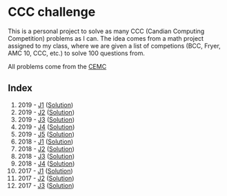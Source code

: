 # CCC challenge

This is a personal project to solve as many CCC (Candian Computing Competition) problems as I can. The idea comes from a math project assigned to my class, where we are given a list of competions (BCC, Fryer, AMC 10, CCC, etc.) to solve 100 questions from.

All problems come from the [CEMC](https://www.cemc.uwaterloo.ca/contests/past_contests.html)

## Index

1. 2019 - [J1](./2019/j1) ([Solution](./2019/j1/main.py)) 
2. 2019 - [J2](./2019/j2) ([Solution](./2019/j2/main.py))
3. 2019 - [J3](./2019/j3) ([Solution](./2019/j3/main.py))
4. 2019 - [J4](./2019/j4) ([Solution](./2019/j4/main.py))
5. 2019 - [J5](./2019/j5) ([Solution](./2019/j5/main.py))
6. 2018 - [J1](./2018/j1) ([Solution](./2018/j1/main.py))
7. 2018 - [J2](./2018/j2) ([Solution](./2018/j2/main.py))
8. 2018 - [J3](./2018/j3) ([Solution](./2018/j3/main.py))
9. 2018 - [J4](./2018/j4) ([Solution](./2018/j4/main.py))
10. 2017 - [J1](./2017/j1) ([Solution](./2017/j1/main.py))
11. 2017 - [J2](./2017/j2) ([Solution](./2017/j2/main.py))
11. 2017 - [J3](./2017/j3) ([Solution](./2017/j3/main.py))
